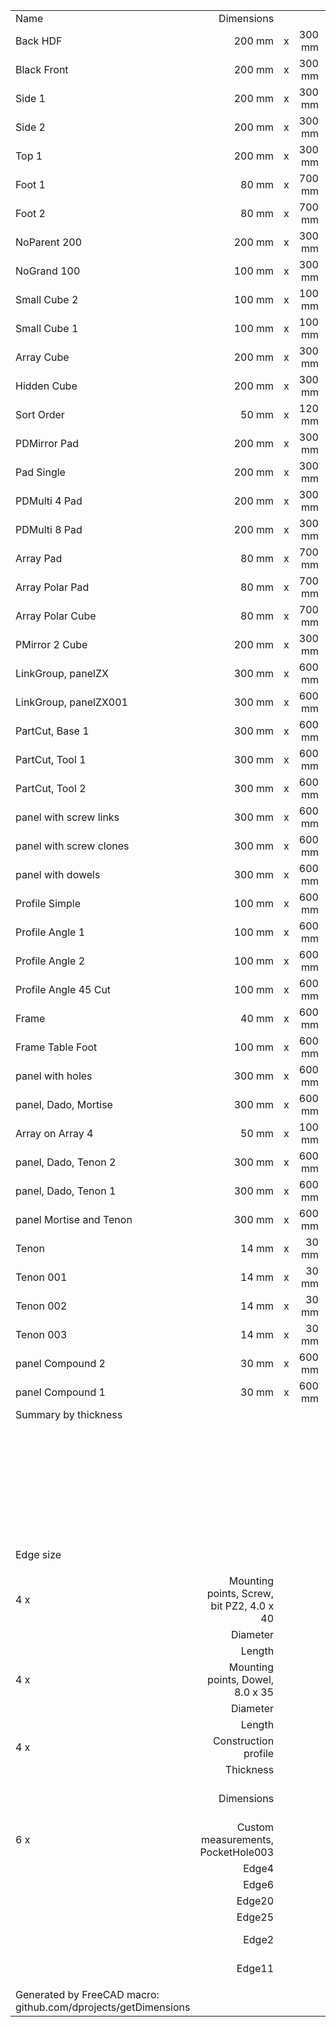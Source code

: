 |   |   |   |   |   |   |   |
|:--|--:|:-:|--:|--:|--:|--:|
|   Name   |   Dimensions   |   |   |   Thickness   |   Quantity   |   m2   |
|   Back HDF   |   200 mm   |   x   |   300 mm   |   3 mm   |   1   |   0.06   |
|   Black Front   |   200 mm   |   x   |   300 mm   |   18 mm   |   1   |   0.06   |
|   Side 1   |   200 mm   |   x   |   300 mm   |   18 mm   |   1   |   0.06   |
|   Side 2   |   200 mm   |   x   |   300 mm   |   18 mm   |   1   |   0.06   |
|   Top 1   |   200 mm   |   x   |   300 mm   |   18 mm   |   1   |   0.06   |
|   Foot 1   |   80 mm   |   x   |   700 mm   |   80 mm   |   1   |   0.056   |
|   Foot 2   |   80 mm   |   x   |   700 mm   |   80 mm   |   1   |   0.056   |
|   NoParent 200   |   200 mm   |   x   |   300 mm   |   18 mm   |   1   |   0.06   |
|   NoGrand 100   |   100 mm   |   x   |   300 mm   |   18 mm   |   1   |   0.03   |
|   Small Cube 2   |   100 mm   |   x   |   100 mm   |   18 mm   |   1   |   0.01   |
|   Small Cube 1   |   100 mm   |   x   |   100 mm   |   18 mm   |   1   |   0.01   |
|   Array Cube   |   200 mm   |   x   |   300 mm   |   18 mm   |   6   |   0.36   |
|   Hidden Cube   |   200 mm   |   x   |   300 mm   |   18 mm   |   1   |   0.06   |
|   Sort Order   |   50 mm   |   x   |   120 mm   |   18 mm   |   1   |   0.006   |
|   PDMirror Pad   |   200 mm   |   x   |   300 mm   |   18 mm   |   2   |   0.12   |
|   Pad Single   |   200 mm   |   x   |   300 mm   |   18 mm   |   1   |   0.06   |
|   PDMulti 4 Pad   |   200 mm   |   x   |   300 mm   |   18 mm   |   4   |   0.24   |
|   PDMulti 8 Pad   |   200 mm   |   x   |   300 mm   |   18 mm   |   8   |   0.48   |
|   Array Pad   |   80 mm   |   x   |   700 mm   |   80 mm   |   4   |   0.224   |
|   Array Polar Pad   |   80 mm   |   x   |   700 mm   |   80 mm   |   4   |   0.224   |
|   Array Polar Cube   |   80 mm   |   x   |   700 mm   |   80 mm   |   4   |   0.224   |
|   PMirror 2 Cube   |   200 mm   |   x   |   300 mm   |   18 mm   |   2   |   0.12   |
|   LinkGroup, panelZX   |   300 mm   |   x   |   600 mm   |   18 mm   |   2   |   0.36   |
|   LinkGroup, panelZX001   |   300 mm   |   x   |   600 mm   |   18 mm   |   2   |   0.36   |
|   PartCut, Base 1   |   300 mm   |   x   |   600 mm   |   18 mm   |   2   |   0.36   |
|   PartCut, Tool 1   |   300 mm   |   x   |   600 mm   |   18 mm   |   2   |   0.36   |
|   PartCut, Tool 2   |   300 mm   |   x   |   600 mm   |   18 mm   |   2   |   0.36   |
|   panel with screw links   |   300 mm   |   x   |   600 mm   |   18 mm   |   1   |   0.18   |
|   panel with screw clones   |   300 mm   |   x   |   600 mm   |   18 mm   |   1   |   0.18   |
|   panel with dowels   |   300 mm   |   x   |   600 mm   |   18 mm   |   1   |   0.18   |
|   Profile Simple   |   100 mm   |   x   |   600 mm   |   100 mm   |   1   |   0.06   |
|   Profile Angle 1   |   100 mm   |   x   |   600 mm   |   100 mm   |   1   |   0.06   |
|   Profile Angle 2   |   100 mm   |   x   |   600 mm   |   100 mm   |   1   |   0.06   |
|   Profile Angle 45 Cut   |   100 mm   |   x   |   600 mm   |   100 mm   |   1   |   0.06   |
|   Frame   |   40 mm   |   x   |   600 mm   |   20 mm   |   1   |   0.024   |
|   Frame Table Foot   |   100 mm   |   x   |   600 mm   |   100 mm   |   1   |   0.06   |
|   panel with holes   |   300 mm   |   x   |   600 mm   |   18 mm   |   1   |   0.18   |
|   panel, Dado, Mortise   |   300 mm   |   x   |   600 mm   |   18 mm   |   1   |   0.18   |
|   Array on Array 4   |   50 mm   |   x   |   100 mm   |   18 mm   |   4   |   0.02   |
|   panel, Dado, Tenon 2   |   300 mm   |   x   |   600 mm   |   18 mm   |   1   |   0.18   |
|   panel, Dado, Tenon 1   |   300 mm   |   x   |   600 mm   |   18 mm   |   1   |   0.18   |
|   panel Mortise and Tenon   |   300 mm   |   x   |   600 mm   |   18 mm   |   1   |   0.18   |
|   Tenon    |   14 mm   |   x   |   30 mm   |   9 mm   |   1   |   0.00042   |
|   Tenon 001   |   14 mm   |   x   |   30 mm   |   9 mm   |   1   |   0.00042   |
|   Tenon 002   |   14 mm   |   x   |   30 mm   |   9 mm   |   1   |   0.00042   |
|   Tenon 003   |   14 mm   |   x   |   30 mm   |   9 mm   |   1   |   0.00042   |
|   panel Compound 2   |   30 mm   |   x   |   600 mm   |   30 mm   |   1   |   0.018   |
|   panel Compound 1   |   30 mm   |   x   |   600 mm   |   30 mm   |   1   |   0.018   |
|   Summary by thickness   |   |   |   |   |   |   |
|   |   |   |   |   3 mm   |   1   |   0.06   |
|   |   |   |   |   18 mm   |   55   |   5.056   |
|   |   |   |   |   80 mm   |   14   |   0.784   |
|   |   |   |   |   100 mm   |   5   |   0.3   |
|   |   |   |   |   20 mm   |   1   |   0.024   |
|   |   |   |   |   9 mm   |   4   |   0.00168   |
|   |   |   |   |   30 mm   |   2   |   0.036   |
|   |   |   |   |   |   |   |
|   Edge size   |   |   |   |   |   |   98.532 m   |
|   |   |   |   |   |   |   |
|   4 x    |   Mounting points, Screw, bit PZ2, 4.0 x 40   |   |   |   |   |   |
|   |   Diameter   |   |   |   4.0 mm   |   |   |
|   |   Length   |   |   |   40 mm   |   |   |
|   4 x    |   Mounting points, Dowel, 8.0 x 35   |   |   |   |   |   |
|   |   Diameter   |   |   |   8.0 mm   |   |   |
|   |   Length   |   |   |   35 mm   |   |   |
|   4 x    |   Construction profile   |   |   |   |   |   |
|   |   Thickness   |   |   |   1 mm   |   |   |
|   |   Dimensions   |   |   |   100 mm x 100 mm x 600 mm   |   |   |
|   6 x    |   Custom measurements, PocketHole003   |   |   |   |   |   |
|   |   Edge4   |   |   |   50.0 mm   |   |   |
|   |   Edge6   |   |   |   32.0 mm   |   |   |
|   |   Edge20   |   |   |   9.0 mm   |   |   |
|   |   Edge25   |   |   |   32.0 mm   |   |   |
|   |   Edge2   |   |   |   600.0 mm   |   |   |
|   |   Edge11   |   |   |   300.0 mm   |   |   |
|   |   |   |   |   |   |   |
|   Generated by FreeCAD macro: github.com/dprojects/getDimensions   |   |   |   |   |   |   |
